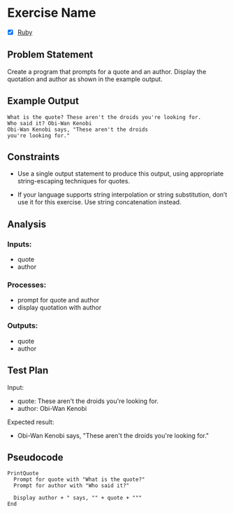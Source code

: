 # Exercise Name

 * [x] [Ruby](ruby/)


## Problem Statement

Create a program that prompts for a quote and an author.
Display the quotation and author as shown in the example
output.

## Example Output

```
What is the quote? These aren't the droids you're looking for.
Who said it? Obi-Wan Kenobi
Obi-Wan Kenobi says, "These aren't the droids
you're looking for."
```


## Constraints

 * Use a single output statement to produce this output,
using appropriate string-escaping techniques for quotes.

 * If your language supports string interpolation or string
substitution, don’t use it for this exercise. Use string
concatenation instead.

## Analysis


### Inputs: 

 * quote
 * author


### Processes:

 * prompt for quote and author
 * display quotation with author


### Outputs:

 * quote
 * author


## Test Plan

Input:
 * quote: These aren't the droids you're looking for.
 * author: Obi-Wan Kenobi

Expected result:
 * Obi-Wan Kenobi says, "These aren't the droids you're looking for." 


## Pseudocode

```
PrintQuote
  Prompt for quote with "What is the quote?"
  Prompt for author with "Who said it?"

  Display author + " says, "" + quote + """
End
```
